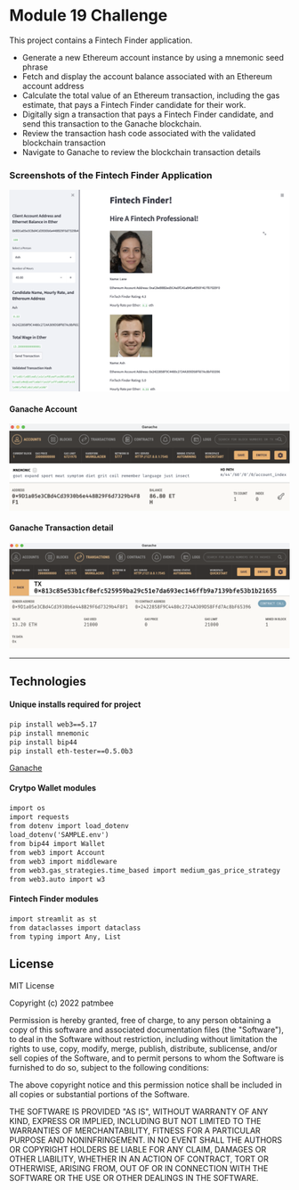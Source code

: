 # Module 19 Challenge
This project contains a Fintech Finder application.

*  Generate a new Ethereum account instance by using a mnemonic seed phrase
*  Fetch and display the account balance associated with an Ethereum account address
*  Calculate the total value of an Ethereum transaction, including the gas estimate, that pays a Fintech Finder candidate for their work.
*  Digitally sign a transaction that pays a Fintech Finder candidate, and send this transaction to the Ganache blockchain.
*  Review the transaction hash code associated with the validated blockchain transaction   
*  Navigate to Ganache to review the blockchain transaction details

###  Screenshots of the Fintech Finder Application

<img src="./Images/image2.png" width="700">

#### Ganache Account 
<img src="./Images/image1.png" width="700">

#### Ganache Transaction detail
<img src="./Images/image3.png" width="700">



____
## Technologies

#### Unique installs required for project
```
pip install web3==5.17
pip install mnemonic
pip install bip44
pip install eth-tester==0.5.0b3
```
[Ganache](https://www.trufflesuite.com/ganache)
####  Crytpo Wallet modules
```
import os
import requests
from dotenv import load_dotenv
load_dotenv('SAMPLE.env')
from bip44 import Wallet
from web3 import Account
from web3 import middleware
from web3.gas_strategies.time_based import medium_gas_price_strategy
from web3.auto import w3

```
#### Fintech Finder modules
```
import streamlit as st
from dataclasses import dataclass
from typing import Any, List
```

## License
MIT License

Copyright (c) 2022 patmbee

Permission is hereby granted, free of charge, to any person obtaining a copy
of this software and associated documentation files (the "Software"), to deal
in the Software without restriction, including without limitation the rights
to use, copy, modify, merge, publish, distribute, sublicense, and/or sell
copies of the Software, and to permit persons to whom the Software is
furnished to do so, subject to the following conditions:

The above copyright notice and this permission notice shall be included in all
copies or substantial portions of the Software.

THE SOFTWARE IS PROVIDED "AS IS", WITHOUT WARRANTY OF ANY KIND, EXPRESS OR
IMPLIED, INCLUDING BUT NOT LIMITED TO THE WARRANTIES OF MERCHANTABILITY,
FITNESS FOR A PARTICULAR PURPOSE AND NONINFRINGEMENT. IN NO EVENT SHALL THE
AUTHORS OR COPYRIGHT HOLDERS BE LIABLE FOR ANY CLAIM, DAMAGES OR OTHER
LIABILITY, WHETHER IN AN ACTION OF CONTRACT, TORT OR OTHERWISE, ARISING FROM,
OUT OF OR IN CONNECTION WITH THE SOFTWARE OR THE USE OR OTHER DEALINGS IN THE
SOFTWARE.
